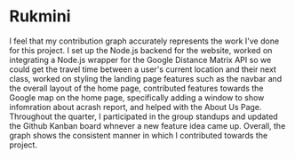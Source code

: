 # Rukmini
I feel that my contribution graph accurately represents the work I've done for this project. I set up the Node.js backend for the website, worked on integrating a Node.js wrapper for the Google Distance Matrix API so we could get the travel time between a user's current location and their next class, worked on styling the landing page features such as the navbar and the overall layout of the home page, contributed features towards the Google map on the home page, specifically adding a window to show infomration about acrash report, and helped with the About Us Page. Throughout the quarter, I participated in the group standups and updated the Github Kanban board whnever a new feature idea came up. Overall, the graph shows the consistent manner in which I contributed towards the project. 

